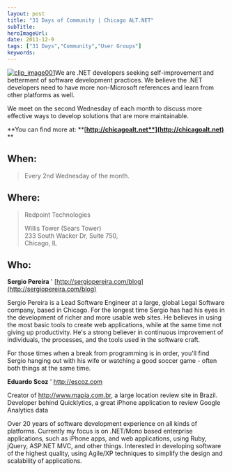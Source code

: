 ```yaml
---
layout: post 
title: "31 Days of Community | Chicago ALT.NET"
subTitle: 
heroImageUrl: 
date: 2011-12-9
tags: ["31 Days","Community","User Groups"]
keywords: 
---
```


[![clip_image001](clip_image001_thumb1.gif "clip_image001")](http://csell.net/wp-content/uploads/2011/11/clip_image0011.gif)We are .NET developers seeking self-improvement and betterment of software development practices. We believe the .NET developers need to have more non-Microsoft references and learn from other platforms as well.

We meet on the second Wednesday of each month to discuss more effective ways to develop solutions that are more maintainable.

**You can find more at: **[**http://chicagoalt.net**](http://chicagoalt.net)** **

## When:
  > Every 2nd Wednesday of the month.  

## Where:
  > Redpoint Technologies
> 
> Willis Tower (Sears Tower)     
> 233 South Wacker Dr, Suite 750,       
> Chicago, IL  

## Who:

**Sergio Pereira** ' [http://sergiopereira.com/blog](http://sergiopereira.com/blog)

Sergio Pereira is a Lead Software Engineer at a large, global Legal Software company, based in Chicago. For the longest time Sergio has had his eyes in the development of richer and more usable web sites. He believes in using the most basic tools to create web applications, while at the same time not giving up productivity. He's a strong believer in continuous improvement of individuals, the processes, and the tools used in the software craft.

For those times when a break from programming is in order, you'll find Sergio hanging out with his wife or watching a good soccer game - often both things at the same time.

**Eduardo Scoz** ' http://escoz.com

Creator of http://www.mapia.com.br, a large location review site in Brazil. Developer behind Quicklytics, a great iPhone application to review Google Analytics data

Over 20 years of software development experience on all kinds of platforms. Currently my focus is on .NET/Mono based enterprise applications, such as iPhone apps, and web applications, using Ruby, jQuery, ASP.NET MVC, and other things. Interested in developing software of the highest quality, using Agile/XP techniques to simplify the design and scalability of applications.